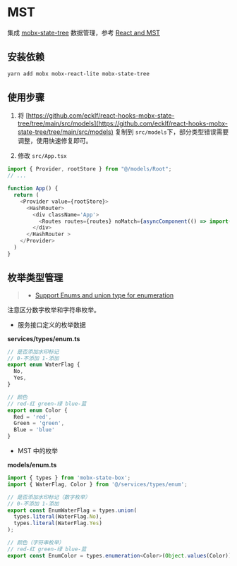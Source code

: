 # MST

集成 [mobx-state-tree] 数据管理，参考 [React and MST]


## 安装依赖

```bash
yarn add mobx mobx-react-lite mobx-state-tree
```

## 使用步骤

1. 将 [https://github.com/ecklf/react-hooks-mobx-state-tree/tree/main/src/models](https://github.com/ecklf/react-hooks-mobx-state-tree/tree/main/src/models) 复制到 `src/models`下，部分类型错误需要调整，使用快速修复即可。

2. 修改 `src/App.tsx`

```typescript
import { Provider, rootStore } from "@/models/Root";
// ...

function App() {
  return (
    <Provider value={rootStore}>
      <HashRouter>
        <div className='App'>
          <Routes routes={routes} noMatch={asyncComponent(() => import('./pages/404'))} />
        </div>
      </HashRouter >
    </Provider>
  )
}
```

## 枚举类型管理

> - [Support Enums and union type for enumeration](https://github.com/mobxjs/mobx-state-tree/issues/605)

注意区分数字枚举和字符串枚举。


- 服务接口定义的枚举数据

**services/types/enum.ts**

```typescript
// 是否添加水印标记
// 0-不添加 1-添加
export enum WaterFlag {
  No,
  Yes,
}

// 颜色
// red-红 green-绿 blue-蓝
export enum Color {
  Red = 'red',
  Green = 'green',
  Blue = 'blue'
}
```

- MST 中的枚举

**models/enum.ts**

```typescript
import { types } from 'mobx-state-box';
import { WaterFlag, Color } from '@/services/types/enum';

// 是否添加水印标记（数字枚举）
// 0-不添加 1-添加
export const EnumWaterFlag = types.union(
  types.literal(WaterFlag.No),
  types.literal(WaterFlag.Yes)
);

// 颜色（字符串枚举）
// red-红 green-绿 blue-蓝
export const EnumColor = types.enumeration<Color>(Object.values(Color));
```


[mobx-state-tree]: https://mobx-state-tree.js.org/
[react and mst]: https://mobx-state-tree.js.org/concepts/using-react